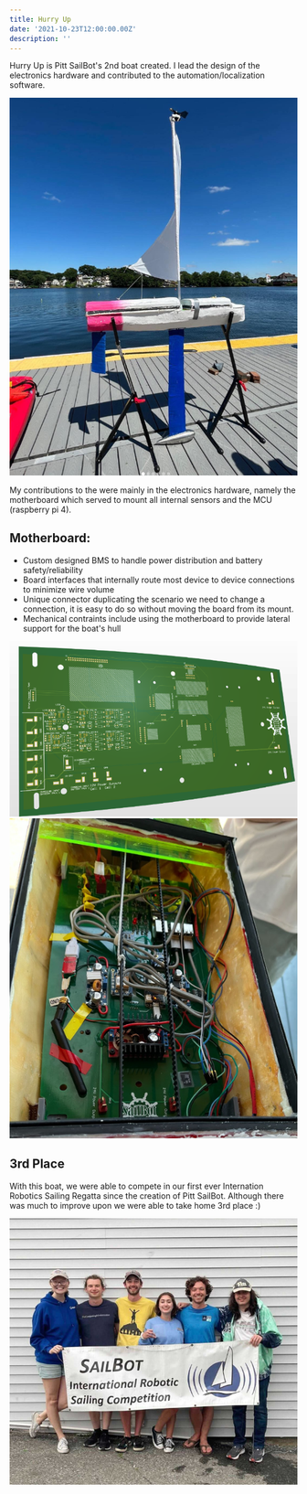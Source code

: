 ```yaml
---
title: Hurry Up
date: '2021-10-23T12:00:00.00Z'
description: ''
---
```

Hurry Up is Pitt SailBot's 2nd boat created. I lead the design of the electronics hardware and contributed to the automation/localization software. 

![hurry](./hurry.png)

My contributions to the were mainly in the electronics hardware, namely the motherboard which served to mount all internal sensors and the MCU (raspberry pi 4). 

## Motherboard:
- Custom designed BMS to handle power distribution and battery safety/reliability
- Board interfaces that internally route most device to device connections to minimize wire volume
- Unique connector duplicating the scenario we need to change a connection, it is easy to do so without moving the board from its mount. 
- Mechanical contraints include using the motherboard to provide lateral support for the boat's hull

![cad](./cad.png) 
![wired](./wired.png)

## 3rd Place
With this boat, we were able to compete in our first ever Internation Robotics Sailing Regatta since the creation of Pitt SailBot. Although there was much to improve upon we were able to take home 3rd place :)

![boyz](./boyz.png)